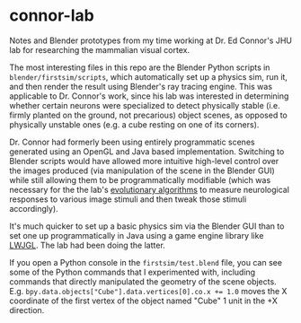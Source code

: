 # connor-lab
Notes and Blender prototypes from my time working at Dr. Ed Connor's JHU lab for researching the mammalian visual cortex.

The most interesting files in this repo are the Blender Python scripts in `blender/firstsim/scripts`, which automatically set up a physics sim, run it, and then render the result using Blender's ray tracing engine. This was applicable to Dr. Connor's work, since his lab was interested in determining whether certain neurons were specialized to detect physically stable (i.e. firmly planted on the ground, not precarious) object scenes, as opposed to physically unstable ones (e.g. a cube resting on one of its corners).

Dr. Connor had formerly been using entirely programmatic scenes generated using an OpenGL and Java based implementation. Switching to Blender scripts would have allowed more intuitive high-level control over the images produced (via manipulation of the scene in the Blender GUI) while still allowing them to be programmatically modifiable (which was necessary for the the lab's [evolutionary algorithms](https://en.wikipedia.org/wiki/Evolutionary_algorithm) to measure neurological responses to various image stimuli and then tweak those stimuli accordingly).

It's much quicker to set up a basic physics sim via the Blender GUI than to set one up programmatically in Java using a game engine library like [LWJGL](https://www.lwjgl.org/). The lab had been doing the latter.

If you open a Python console in the `firstsim/test.blend` file, you can see some of the Python commands that I experimented with, including commands that directly manipulated the geometry of the scene objects. E.g. `bpy.data.objects["Cube"].data.vertices[0].co.x += 1.0` moves the X coordinate of the first vertex of the object named "Cube" 1 unit in the +X direction.

